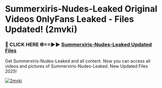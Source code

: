 # Summerxiris-Nudes-Leaked Original Videos 0nlyFans Leaked - Files Updated! (2mvki)

<h3>🔴 CLICK HERE 🌐==►► <a href="https://tinyurl.com/4mcuefdz" rel="nofollow">Summerxiris-Nudes-Leaked Updated Files</a></h3>

Get Summerxiris-Nudes-Leaked and all content. Now you can access all videos and pictures of Summerxiris-Nudes-Leaked. New Updated Files 2025!

[![2mvki](https://i.imgur.com/StAQSOY.gif)](https://tinyurl.com/4mcuefdz)
